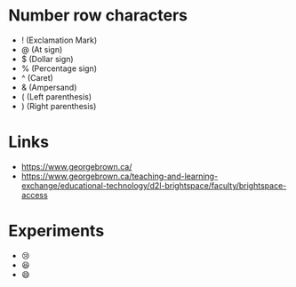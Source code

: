 # Number row characters
- ! (Exclamation Mark)
- @ (At sign)
- $ (Dollar sign)
- % (Percentage sign)
- ^ (Caret)
- & (Ampersand)
- ( (Left parenthesis)
- ) (Right parenthesis)
# Links 
- https://www.georgebrown.ca/
- https://www.georgebrown.ca/teaching-and-learning-exchange/educational-technology/d2l-brightspace/faculty/brightspace-access
# Experiments
- :cry:
- :laughing:
- :smile:

